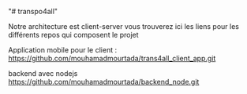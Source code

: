 "# transpo4all" 

Notre architecture est client-server 
vous trouverez ici les liens pour les différents repos qui composent le projet

Application mobile pour le client : 
https://github.com/mouhamadmourtada/trans4all_client_app.git


backend avec nodejs
https://github.com/mouhamadmourtada/backend_node.git
